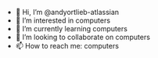 - 👋 Hi, I’m @andyortlieb-atlassian
- 👀 I’m interested in computers
- 🌱 I’m currently learning computers
- 💞️ I’m looking to collaborate on computers
- 📫 How to reach me: computers

<!---
andyortlieb-atlassian/andyortlieb-atlassian is a ✨ special ✨ repository because its `README.md` (this file) appears on your GitHub profile.
You can click the Preview link to take a look at your changes.
--->
